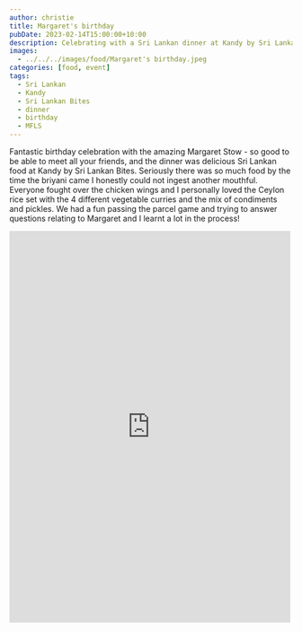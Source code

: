 ```yaml
---
author: christie
title: Margaret's birthday
pubDate: 2023-02-14T15:00:00+10:00
description: Celebrating with a Sri Lankan dinner at Kandy by Sri Lankan Bites
images:
  - ../../../images/food/Margaret's birthday.jpeg
categories: [food, event]
tags:
  - Sri Lankan
  - Kandy
  - Sri Lankan Bites
  - dinner
  - birthday
  - MFLS
---
```


Fantastic birthday celebration with the amazing Margaret Stow - so good to be able to meet all your friends, and the dinner was delicious Sri Lankan food at Kandy by Sri Lankan Bites. Seriously there was so much food by the time the briyani came I honestly could not ingest another mouthful. Everyone fought over the chicken wings and I personally loved the Ceylon rice set with the 4 different vegetable curries and the mix of condiments and pickles. We had a fun passing the parcel game and trying to answer questions relating to Margaret and I learnt a lot in the process!

<iframe src="https://www.facebook.com/plugins/post.php?href=https%3A%2F%2Fwww.facebook.com%2Fchris1.tham%2Fposts%2Fpfbid02ymMHyGWkYQTxt44c7sWjavhKkdbs4W3Be5ceGjHA1mJSLJHMbSMTGr6KQsoKCov8l&show_text=true&width=500" width="500" height="698" style="border:none;overflow:hidden" scrolling="no" frameborder="0" allowfullscreen="true" allow="autoplay; clipboard-write; encrypted-media; picture-in-picture; web-share"></iframe>
